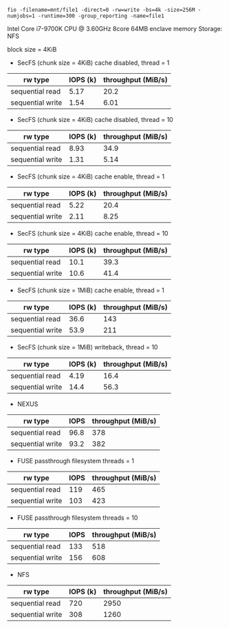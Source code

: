 `fio -filename=mnt/file1 -direct=0 -rw=write -bs=4k -size=256M -numjobs=1 -runtime=300 -group_reporting -name=file1`

Intel Core i7-9700K CPU @ 3.60GHz 8core
64MB enclave memory
Storage: NFS

block size = 4KiB

- SecFS (chunk size = 4KiB) cache disabled, thread = 1

| rw type | IOPS (k) | throughput (MiB/s) |
| ---- | ---- | ---- |
| sequential read | 5.17 | 20.2 |
| sequential write | 1.54 | 6.01 |

- SecFS (chunk size = 4KiB) cache disabled, thread = 10

| rw type | IOPS (k) | throughput (MiB/s) |
| ---- | ---- | ---- |
| sequential read | 8.93 | 34.9 |
| sequential write | 1.31 | 5.14 |

- SecFS (chunk size = 4KiB) cache enable, thread = 1

| rw type | IOPS (k) | throughput (MiB/s) |
| ---- | ---- | ---- |
| sequential read | 5.22 | 20.4 |
| sequential write | 2.11 | 8.25 |

- SecFS (chunk size = 4KiB) cache enable, thread = 10

| rw type | IOPS (k) | throughput (MiB/s) |
| ---- | ---- | ---- |
| sequential read | 10.1 | 39.3 |
| sequential write | 10.6 | 41.4 |

- SecFS (chunk size = 1MiB) cache enable, thread = 1

| rw type | IOPS (k) | throughput (MiB/s) |
| ---- | ---- | ---- |
| sequential read | 36.6 | 143 |
| sequential write | 53.9 | 211 |

- SecFS (chunk size = 1MiB) writeback, thread = 10

| rw type | IOPS (k) | throughput (MiB/s) |
| ---- | ---- | ---- |
| sequential read | 4.19 | 16.4 |
| sequential write | 14.4 | 56.3 |

- NEXUS

| rw type | IOPS | throughput (MiB/s) |
| ---- | ---- | ---- |
| sequential read | 96.8 | 378 |
| sequential write | 93.2 | 382 |

- FUSE passthrough filesystem threads = 1

| rw type | IOPS | throughput (MiB/s) |
| ---- | ---- | ---- |
| sequential read | 119 | 465 |
| sequential write | 103 | 423 |

- FUSE passthrough filesystem threads = 10

| rw type | IOPS | throughput (MiB/s) |
| ---- | ---- | ---- |
| sequential read | 133 | 518 |
| sequential write | 156 | 608 |

- NFS

| rw type | IOPS (k) | throughput (MiB/s) |
| ---- | ---- | ---- |
| sequential read |  720 | 2950 |
| sequential write | 308 | 1260 |
